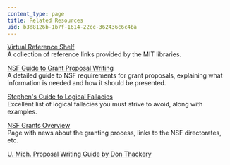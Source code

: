 ```yaml
---
content_type: page
title: Related Resources
uid: b3d8126b-1b7f-1614-22cc-362436c6c4ba
---
```


[Virtual Reference Shelf](http://libguides.mit.edu/virtualref)  
A collection of reference links provided by the MIT libraries.

[NSF Guide to Grant Proposal Writing](https://www.nsf.gov/pubs/1998/nsf9891/nsf9891.htm)   
A detailed guide to NSF requirements for grant proposals, explaining what information is needed and how it should be presented.

[Stephen's Guide to Logical Fallacies](https://business.highbeam.com/3643/article-1G1-217511504/logical-fallacies)   
Excellent list of logical fallacies you must strive to avoid, along with examples.

[NSF Grants Overview](http://www.nsf.gov/publications/pub_summ.jsp?ods_key=gpg)   
Page with news about the granting process, links to the NSF directorates, etc.

[U. Mich. Proposal Writing Guide by Don Thackery](http://orsp.umich.edu/proposals/pwg/pwgcomplete.html)
